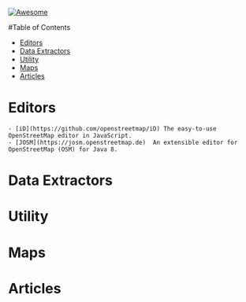 [![Awesome](https://cdn.rawgit.com/sindresorhus/awesome/d7305f38d29fed78fa85652e3a63e154dd8e8829/media/badge.svg)](https://github.com/sindresorhus/awesome)

#Table of Contents
   * [Editors](#editors)
   * [Data Extractors](#data-extractors)
   * [Utility](#utility)
   * [Maps](#maps)
   * [Articles](#articles)

# Editors
    - [iD](https://github.com/openstreetmap/iD) The easy-to-use OpenStreetMap editor in JavaScript. 
    - [JOSM](https://josm.openstreetmap.de)  An extensible editor for ​OpenStreetMap (OSM) for ​Java 8.

# Data Extractors 

# Utility

# Maps

# Articles

